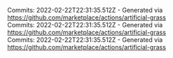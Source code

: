 Commits: 2022-02-22T22:31:35.512Z - Generated via https://github.com/marketplace/actions/artificial-grass
<br>
Commits: 2022-02-22T22:31:35.512Z - Generated via https://github.com/marketplace/actions/artificial-grass
<br>
Commits: 2022-02-22T22:31:35.512Z - Generated via https://github.com/marketplace/actions/artificial-grass
<br>
